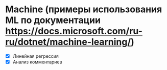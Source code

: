 # Machine (примеры использования ML по документации https://docs.microsoft.com/ru-ru/dotnet/machine-learning/)

- [x] Линейная регрессия
- [x] Анализ комментариев
